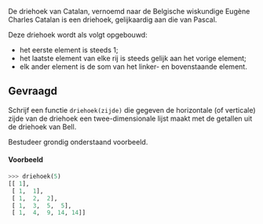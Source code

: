 De driehoek van Catalan, vernoemd naar de Belgische wiskundige Eugène Charles Catalan is een driehoek, gelijkaardig aan die van Pascal. 

Deze driehoek wordt als volgt opgebouwd:

- het eerste element is steeds 1;
- het laatste element van elke rij is steeds gelijk aan het vorige element;
- elk ander element is de som van het linker- en bovenstaande element.

## Gevraagd
Schrijf een functie `driehoek(zijde)` die gegeven de horizontale (of verticale) zijde van de driehoek een twee-dimensionale lijst maakt met de getallen uit de driehoek van Bell. 

Bestudeer grondig onderstaand voorbeeld.

#### Voorbeeld

```python
>>> driehoek(5)
[[ 1],
 [ 1,  1],
 [ 1,  2,  2],
 [ 1,  3,  5,  5],
 [ 1,  4,  9, 14, 14]]
```
